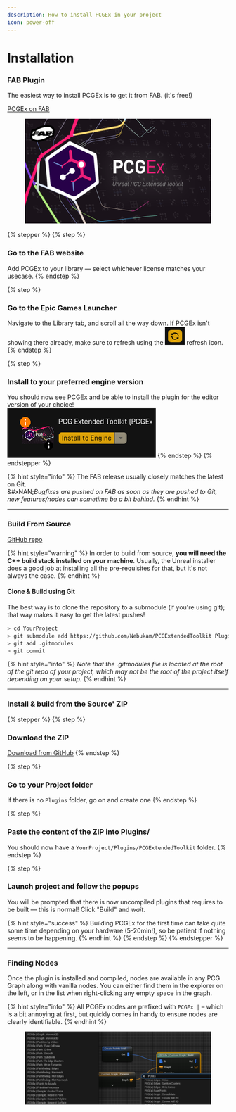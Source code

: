 ```yaml
---
description: How to install PCGEx in your project
icon: power-off
---
```


# Installation

### FAB Plugin

The easiest way to install PCGEx is to get it from FAB. (it's free!)

<a href="https://www.fab.com/listings/3f0bea1c-7406-4441-951b-8b2ca155f624" class="button primary">PCGEx on FAB</a>

<figure><img src="../../.gitbook/assets/EpicMarketplace-Splash-1080.png" alt=""><figcaption></figcaption></figure>

{% stepper %}
{% step %}
### Go to the FAB website

Add PCGEx to your library — select whichever license matches your usecase.
{% endstep %}

{% step %}
### Go to the Epic Games Launcher

Navigate to the Library tab, and scroll all the way down. If PCGEx isn't showing there already, make sure to refresh using the <img src="../../.gitbook/assets/image (5).png" alt="" data-size="line"> refresh icon.
{% endstep %}

{% step %}
### Install to your preferred engine version

You should now see PCGEx and be able to install the plugin for the editor version of your choice!\
![](<../../.gitbook/assets/image (6).png>)
{% endstep %}
{% endstepper %}

{% hint style="info" %}
The FAB release usually closely matches the latest on Git.\
&#xNAN;_&#x42;ugfixes are pushed on FAB as soon as they are pushed to Git, new features/nodes can sometime be a bit behind._
{% endhint %}

***

### Build From Source

<a href="https://github.com/Nebukam/PCGExtendedToolkit" class="button primary">GitHub repo</a>

{% hint style="warning" %}
In order to build from source, **you will need the C++ build stack installed on your machine**. Usually, the Unreal installer does a good job at installing all the pre-requisites for that, but it's not always the case.
{% endhint %}

#### Clone & Build using Git

The best way is to clone the repository to a submodule (if you're using git); that way makes it easy to get the latest pushes!

```bash
> cd YourProject
> git submodule add https://github.com/Nebukam/PCGExtendedToolkit Plugins/PCGExtendedToolkit
> git add .gitmodules
> git commit
```

{% hint style="info" %}
_Note that the .gitmodules file is located at the root of the git repo of your project, which may not be the root of the project itself depending on your setup._
{% endhint %}

***

### Install & build from the Source' ZIP

{% stepper %}
{% step %}
### Download the ZIP

<a href="https://github.com/Nebukam/PCGExtendedToolkit/zipball/main" class="button primary">Download from GitHub</a>
{% endstep %}

{% step %}
### Go to your Project folder

If there is no `Plugins` folder, go on and create one
{% endstep %}

{% step %}
### Paste the content of the ZIP into Plugins/

You should now have a `YourProject/Plugins/PCGExtendedToolkit` folder.
{% endstep %}

{% step %}
### Launch project and follow the popups

You will be prompted that there is now uncompiled plugins that requires to be built — this is normal! Click "Build" and _wait_.

{% hint style="success" %}
Building PCGEx for the first time can take quite some time depending on your hardware (5-20min!), so be patient if nothing seems to be happening.
{% endhint %}
{% endstep %}
{% endstepper %}



***

### Finding Nodes

Once the plugin is installed and compiled, nodes are available in any PCG Graph along with vanilla nodes. You can either find them in the explorer on the left, or in the list when right-clicking any empty space in the graph.

{% hint style="info" %}
All PCGEx nodes are prefixed with `PCGEx |` – which is a bit annoying at first, but quickly comes in handy to ensure nodes are clearly identifiable.
{% endhint %}

<figure><img src="../../.gitbook/assets/image (7).png" alt=""><figcaption></figcaption></figure>
